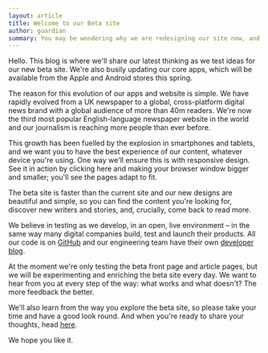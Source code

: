 ```yaml
---
layout: article
title: Welcome to our Beta site
author: guardian
summary: You may be wondering why we are redesigning our site now, and the reason is simple.
---
```

Hello. This blog is where we'll share our latest thinking as we test ideas for our new beta site. We're also busily updating our core apps, which will be available from the Apple and Android stores this spring.

The reason for this evolution of our apps and website is simple. We have rapidly evolved from a UK newspaper to a global, cross-platform digital news brand with a global audience of more than 40m readers. We're now the third most popular English-language newspaper website in the world and our journalism is reaching more people than ever before.

This growth has been fuelled by the explosion in smartphones and tablets, and we want you to have the best experience of our content, whatever device you're using. One way we'll ensure this is with responsive design. See it in action by clicking here and making your browser window bigger and smaller; you'll see the pages adapt to fit.

The beta site is faster than the current site and our new designs are beautiful and simple, so you can find the content you're looking for, discover new writers and stories, and, crucially, come back to read more.

We believe in testing as we develop, in an open, live environment – in the same way many digital companies build, test and launch their products. All our code is on [GitHub](http://github.com/guardian/frontend) and our engineering team have their own [developer blog](http://www.theguardian.com/info/developer-blog?view=responsive).

At the moment we're only testing the beta front page and article pages, but we will be experimenting and enriching the beta site every day. We want to hear from you at every step of the way: what works and what doesn't? The more feedback the better.

We'll also learn from the way you explore the beta site, so please take your time and have a good look round. And when you're ready to share your thoughts, head [here](http://next.theguardian.com/feedback/).

We hope you like it.